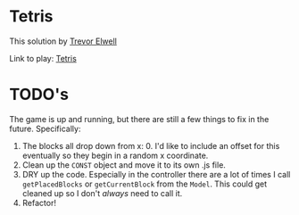 # Tetris

This solution by [Trevor Elwell](http://trevorelwell.me)

Link to play: [Tetris](http://trevorelwell.me/tetris)

# TODO's

The game is up and running, but there are still a few things to fix in the future. Specifically: 

1. The blocks all drop down from x: 0. I'd like to include an offset for this eventually so they begin in a random x coordinate.
2. Clean up the `CONST` object and move it to its own .js file.
3. DRY up the code. Especially in the controller there are a lot of times I call `getPlacedBlocks` or `getCurrentBlock` from the `Model`. This could get cleaned up so I don't *always* need to call it.
4. Refactor!